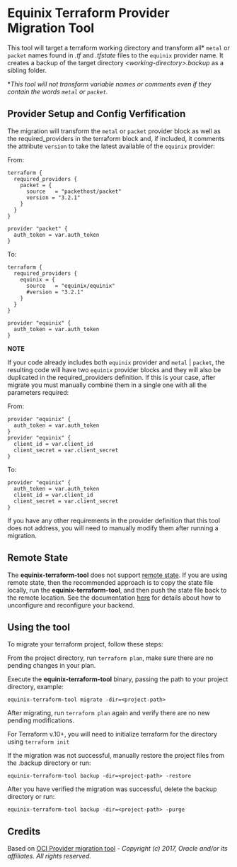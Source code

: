 # Equinix Terraform Provider Migration Tool

This tool will target a terraform working directory and transform all\* `metal` or `packet` names found in *.tf* and *.tfstate* files to the `equinix` provider name. It creates a backup of the target directory *\<working-directory\>.backup* as a sibling folder.

\**This tool will not transform variable names or comments even if they contain the words `metal` or `packet`.*

## Provider Setup and Config Verfification

The migration will transform the `metal` or `packet` provider block as well as the required_providers in the terraform block and, if included, it comments the attribute `version` to take the latest available of the `equinix` provider:

From:

```hcl
terraform {
  required_providers {
    packet = {
      source   = "packethost/packet"
      version = "3.2.1"
    }
  }
}

provider "packet" {
  auth_token = var.auth_token
}
```

To:

```hcl
terraform {
  required_providers {
    equinix = {
      source   = "equinix/equinix"
      #version = "3.2.1"
    }
  }
}

provider "equinix" {
  auth_token = var.auth_token
}
```
__NOTE__

If your code already includes both `equinix` provider and `metal` | `packet`, the resulting code will have two `equinix` provider blocks and they will also be duplicated in the required_providers definition. If this is your case, after migrate you must manually combine them in a single one with all the parameters required:

From:

```hcl
provider "equinix" {
  auth_token = var.auth_token
}
provider "equinix" {
  client_id = var.client_id
  client_secret = var.client_secret
}
```

To:

```hcl
provider "equinix" {
  auth_token = var.auth_token
  client_id = var.client_id
  client_secret = var.client_secret
}
```

If you have any other requirements in the provider definition that this tool does not address, you will need to manually modify them after running a migration.

## Remote State

The **equinix-terraform-tool** does not support [remote state](https://www.terraform.io/docs/state/remote.html). If you are using remote state, then the recommended approach is to copy the state file locally, run the **equinix-terraform-tool**, and then push the state file back to the remote location. See the documentation [here](https://www.terraform.io/docs/backends/config.html) for details about how to unconfigure and reconfigure your backend.

## Using the tool

To migrate your terraform project, follow these steps:  

From the project directory, run `terraform plan`, make sure there are no pending changes in your plan.

Execute the **equinix-terraform-tool** binary, passing the path to your project directory, example:  

`equinix-terraform-tool migrate -dir=<project-path>`

After migrating, run `terraform plan` again and verify there are no new pending modifications.

For Terraform v.10+, you will need to initialize terraform for the directory using `terraform init`

If the migration was not successful, manually restore the project files
from the .backup directory or run:  

`equinix-terraform-tool backup -dir=<project-path> -restore`

After you have verified the migration was successful, delete the
backup directory or run:

`equinix-terraform-tool backup -dir=<project-path> -purge`

## Credits

Based on [OCI Provider migration tool](https://registry.terraform.io/providers/hashicorp/oci/latest/docs/guides/version-2-upgrade#migration-tool) - *Copyright (c) 2017, Oracle and/or its affiliates. All rights reserved.*
